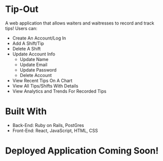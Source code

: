 # Tip-Out

A web application that allows waiters and waitresses to record and track tips! 
Users can:
- Create An Account/Log In
- Add A Shift/Tip
- Delete A Shift
- Update Account Info
    - Update Name
    - Update Email
    - Update Password
    - Delete Account
- View Recent Tips On A Chart
- View All Tips/Shifts With Details
- View Analytics and Trends For Recorded Tips

# Built With

- Back-End: Ruby on Rails, PostGres
- Front-End: React, JavaScript, HTML, CSS

# Deployed Application Coming Soon!